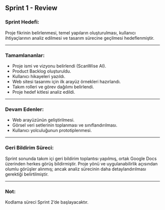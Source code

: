 ##  Sprint 1 - Review

###  Sprint Hedefi:
Proje fikrinin belirlenmesi, temel yapıların oluşturulması, kullanıcı ihtiyaçlarının analiz edilmesi ve tasarım sürecine geçilmesi hedeflenmiştir.

---

###  Tamamlananlar:
- Proje ismi ve vizyonu belirlendi (ScanWise AI).
- Product Backlog oluşturuldu.
- Kullanıcı hikayeleri yazıldı.
- Web sitesi tasarımı için ilk arayüz örnekleri hazırlandı.
- Takım rolleri ve görev dağılımı belirlendi.
- Proje hedef kitlesi analiz edildi.

---

###  Devam Edenler:
- Web arayüzünün geliştirilmesi.
- Görsel veri setlerinin toplanması ve sınıflandırılması.
- Kullanıcı yolculuğunun prototiplenmesi.

---

###  Geri Bildirim Süreci:
Sprint sonunda takım içi geri bildirim toplantısı yapılmış, ortak Google Docs üzerinden herkes görüş bildirmiştir. Proje yönü ve uygulanabilirlik açısından olumlu görüşler alınmış; ancak analiz sürecinin daha detaylandırılması gerektiği belirtilmiştir.

---

###  Not:
Kodlama süreci Sprint 2’de başlayacaktır.
